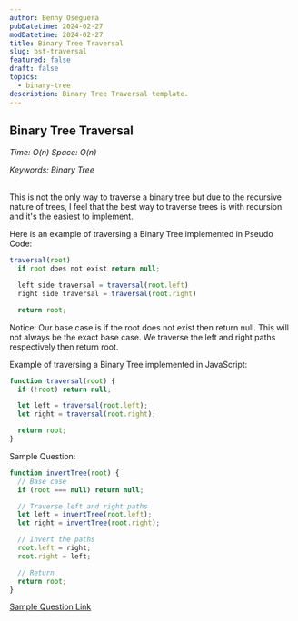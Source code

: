 ```yaml
---
author: Benny Oseguera
pubDatetime: 2024-02-27
modDatetime: 2024-02-27
title: Binary Tree Traversal
slug: bst-traversal
featured: false
draft: false
topics:
  - binary-tree
description: Binary Tree Traversal template.
---
```


## Binary Tree Traversal

_Time: O(n) Space: O(n)_

_Keywords: Binary Tree_
<br><br>

This is not the only way to traverse a binary tree but due to the recursive nature of trees, I feel that the best way to traverse trees is with recursion and it's the easiest to implement.

Here is an example of traversing a Binary Tree implemented in Pseudo Code:

```javascript
traversal(root)
  if root does not exist return null;

  left side traversal = traversal(root.left)
  right side traversal = traversal(root.right)

  return root;
```

Notice:
Our base case is if the root does not exist then return null. This will not always be the exact base case. We traverse the left and right paths respectively then return root.

Example of traversing a Binary Tree implemented in JavaScript:

```javascript
function traversal(root) {
  if (!root) return null;

  let left = traversal(root.left);
  let right = traversal(root.right);

  return root;
}
```

Sample Question:

```javascript
function invertTree(root) {
  // Base case
  if (root === null) return null;

  // Traverse left and right paths
  let left = invertTree(root.left);
  let right = invertTree(root.right);

  // Invert the paths
  root.left = right;
  root.right = left;

  // Return
  return root;
}
```

<a href="https://leetcode.com/problems/invert-binary-tree" target="_blank">Sample Question Link</a>

